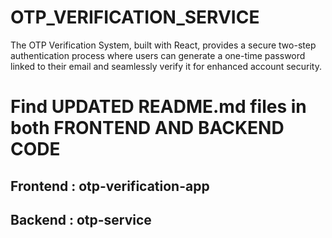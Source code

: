 # OTP_VERIFICATION_SERVICE
The OTP Verification System, built with React, provides a secure two-step authentication process where users can generate a one-time password linked to their email and seamlessly verify it for enhanced account security.


# Find UPDATED README.md files in both FRONTEND AND BACKEND CODE
## Frontend : otp-verification-app
## Backend : otp-service
